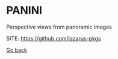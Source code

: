 # PANINI
 
 Perspective views from panoramic images
 
 SITE: https://github.com/lazarus-pkgs

 [Go back](https://portable-linux-apps.github.io/apps.html)
